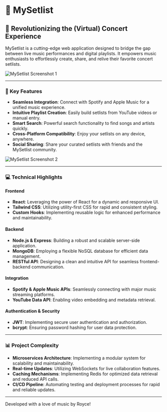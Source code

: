 # 🎵 MySetlist

## 🚀 Revolutionizing the (Virtual) Concert Experience

MySetlist is a cutting-edge web application designed to bridge the gap between live music performances and digital playlists. It empowers music enthusiasts to effortlessly create, share, and relive their favorite concert setlists.

![MySetlist Screenshot 1](https://raw.githubusercontent.com/[YourUsername]/[YourRepositoryName]/main/screenshots/ss1.png)

---

### 🌟 Key Features

- **Seamless Integration**: Connect with Spotify and Apple Music for a unified music experience.
- **Intuitive Playlist Creation**: Easily build setlists from YouTube videos or manual entry.
- **Smart Search**: Powerful search functionality to find songs and artists quickly.
- **Cross-Platform Compatibility**: Enjoy your setlists on any device, anywhere.
- **Social Sharing**: Share your curated setlists with friends and the MySetlist community.

![MySetlist Screenshot 2](https://raw.githubusercontent.com/[YourUsername]/[YourRepositoryName]/main/screenshots/ss2.png)

---

### 💻 Technical Highlights

#### Frontend

- **React**: Leveraging the power of React for a dynamic and responsive UI.
- **Tailwind CSS**: Utilizing utility-first CSS for rapid and consistent styling.
- **Custom Hooks**: Implementing reusable logic for enhanced performance and maintainability.

#### Backend

- **Node.js & Express**: Building a robust and scalable server-side application.
- **MongoDB**: Employing a flexible NoSQL database for efficient data management.
- **RESTful API**: Designing a clean and intuitive API for seamless frontend-backend communication.

#### Integration

- **Spotify & Apple Music APIs**: Seamlessly connecting with major music streaming platforms.
- **YouTube Data API**: Enabling video embedding and metadata retrieval.

#### Authentication & Security

- **JWT**: Implementing secure user authentication and authorization.
- **bcrypt**: Ensuring password hashing for user data protection.

---

### 📊 Project Complexity

- **Microservices Architecture**: Implementing a modular system for scalability and maintainability.
- **Real-time Updates**: Utilizing WebSockets for live collaboration features.
- **Caching Mechanisms**: Implementing Redis for optimized data retrieval and reduced API calls.
- **CI/CD Pipeline**: Automating testing and deployment processes for rapid and reliable updates.

---

Developed with a love of music by Royce!

